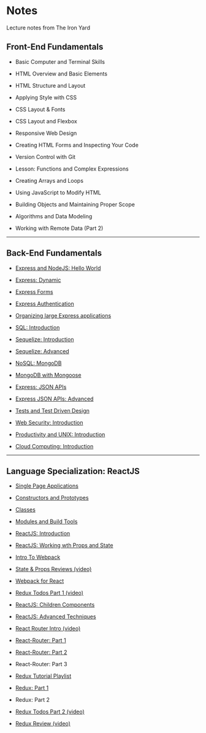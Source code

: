# Notes
Lecture notes from The Iron Yard

## Front-End Fundamentals

* Basic Computer and Terminal Skills

* HTML Overview and Basic Elements

* HTML Structure and Layout

* Applying Style with CSS

* CSS Layout & Fonts

* CSS Layout and Flexbox

* Responsive Web Design

* Creating HTML Forms and Inspecting Your Code

* Version Control with Git

* Lesson: Functions and Complex Expressions

* Creating Arrays and Loops 

* Using JavaScript to Modify HTML

* Building Objects and Maintaining Proper Scope

* Algorithms and Data Modeling

* Working with Remote Data (Part 2)

--- 

## Back-End Fundamentals

* [Express and NodeJS: Hello World](https://github.com/rickmurdock/notes/blob/master/BackEnd/ExpressNodeJS.md)

* [Express: Dynamic](https://github.com/rickmurdock/notes/blob/master/BackEnd/ExpressDynamic.md)

* [Express Forms](https://github.com/rickmurdock/notes/blob/master/BackEnd/ExpressForms.md)

* [Express Authentication](https://github.com/rickmurdock/notes/blob/master/BackEnd/ExpressAuthentication.md)

* [Organizing large Express applications](https://github.com/rickmurdock/notes/blob/master/BackEnd/OrganizingExpress.md) 

* [SQL: Introduction](https://github.com/rickmurdock/notes/blob/master/BackEnd/SQLIntroduction.md)

* [Sequelize: Introduction](https://github.com/rickmurdock/notes/blob/master/BackEnd/SequelizeIntroduction.md)

* [Sequelize: Advanced](https://github.com/rickmurdock/notes/blob/master/BackEnd/SequelizeAdvanced.md)

* [NoSQL: MongoDB](https://github.com/rickmurdock/notes/blob/master/BackEnd/NoSQLMongoDB.md)

* [MongoDB with Mongoose](https://github.com/rickmurdock/notes/blob/master/BackEnd/MongoDBMongoose.md)

* [Express: JSON APIs](https://github.com/rickmurdock/notes/blob/master/BackEnd/ExpressJSONAPIs.md)

* [Express JSON APIs: Advanced](https://github.com/rickmurdock/notes/blob/master/BackEnd/ExpressJSONAPIsAdvanced.md)

* [Tests and Test Driven Design](https://github.com/rickmurdock/notes/blob/master/BackEnd/TestsandTestDrivenDesign.md)

* [Web Security: Introduction](https://github.com/rickmurdock/notes/blob/master/BackEnd/WebSecurityIntroduction.md)

* [Productivity and UNIX: Introduction](https://github.com/rickmurdock/notes/blob/master/BackEnd/ProductivityUNIXIntroduction)

* [Cloud Computing: Introduction](https://github.com/rickmurdock/notes/blob/master/BackEnd/CloudComputingIntroduction.md)

---

## Language Specialization: ReactJS

* [Single Page Applications](https://github.com/rickmurdock/notes/blob/master/ReactJS/SinglePageApplications.md)

* [Constructors and Prototypes](https://github.com/rickmurdock/notes/blob/master/ReactJS/ConstructorsAndPrototypes.md)

* [Classes](https://github.com/rickmurdock/notes/blob/master/ReactJS/Classes.md)

* [Modules and Build Tools](https://github.com/rickmurdock/notes/blob/master/ReactJS/ModulesAndBuildTools.md)

* [ReactJS: Introduction](https://github.com/rickmurdock/notes/blob/master/ReactJS/ReactJSIntroduction.md)

* [ReactJS: Working wth Props and State](https://github.com/rickmurdock/notes/blob/master/ReactJS/ReactJSWorkingWithPropsandState.md)

* [Intro To Webpack](https://github.com/rickmurdock/notes/blob/master/ReactJS/IntroToWebpack.md)

* [State & Props Reviews (video)](https://github.com/rickmurdock/notes/blob/master/ReactJS/StateAndPropsReviews.md)

* [Webpack for React](https://github.com/rickmurdock/notes/blob/master/ReactJS/WebpackForReact.md)

* [Redux Todos Part 1 (video)](https://github.com/rickmurdock/notes/blob/master/ReactJS/ReduxTodosPart1.md)

* [ReactJS: Children Components](https://github.com/rickmurdock/notes/blob/master/ReactJS/ReactJSChildrenComponents.md)

* [ReactJS: Advanced Techniques](https://github.com/rickmurdock/notes/blob/master/ReactJS/ReactJSAdvancedTechniques.md)

* [React Router Intro (video)](https://github.com/rickmurdock/notes/blob/master/ReactJS/ReactRouterIntro.md)

* [React-Router: Part 1](https://github.com/rickmurdock/notes/blob/master/ReactJS/ReactRouterPart1.md)

* [React-Router: Part 2](https://github.com/rickmurdock/notes/blob/master/ReactJS/ReactRouterPart2.md)

* React-Router: Part 3

* [Redux Tutorial Playlist](https://github.com/rickmurdock/notes/blob/master/ReactJS/ReduxTutorialPlaylist.md)

* [Redux: Part 1](https://github.com/rickmurdock/notes/blob/master/ReactJS/ReduxPart1.md)

* Redux: Part 2

* [Redux Todos Part 2 (video)](https://github.com/rickmurdock/notes/blob/master/ReactJS/ReduxTodosPart2.md)

* [Redux Review (video)](https://github.com/rickmurdock/notes/blob/master/ReactJS/ReduxReview.md)
